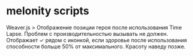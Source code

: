 ﻿# melonity scripts


Weaver.js > Отображение позиции героя после использования Time Lapse. Проблем с производительностью вызывать не должен. Отображает ✓ рядом с иконкой, если здоровье после использования способности больше 50% от максимального. Красоту наведу позже. 
